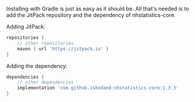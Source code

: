 Installing with Gradle is just as easy as it should be. All that's needed is to add the JitPack repository and the 
dependency of nhstatistics-core.

Adding JitPack:  
```groovy
repositories {
    // other repositories
    maven { url 'https://jitpack.io' }
}
```
Adding the dependency:  
```groovy
dependencies {
    // other dependencies
    implementation 'com.github.isbodand:nhstatistics-core:1.3.3'
}
```
